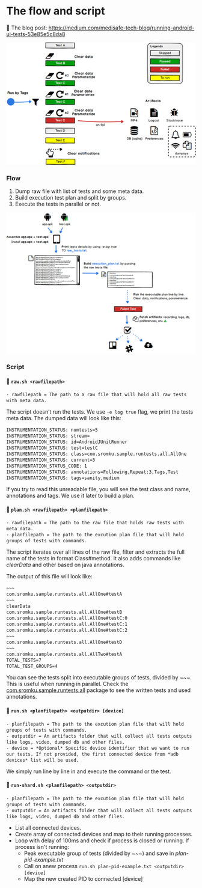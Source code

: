 # The flow and script

📗 The blog post: https://medium.com/medisafe-tech-blog/running-android-ui-tests-53e85e5c8da8

<img src="../assets/running_tests.png"/>

### Flow

1. Dump raw file with list of tests and some meta data.
2. Build execution test plan and split by groups.
3. Execute the tests in parallel or not.

<img src="../assets/flow.png"/>

### Script

#### 🔹 `raw.sh <rawfilepath>`

```
- rawfilepath = The path to a raw file that will hold all raw tests with meta data.
```

The script doesn’t run the tests. We use `-e log true` flag, we print the tests meta data. The dumped data will look like this:

```
INSTRUMENTATION_STATUS: numtests=5
INSTRUMENTATION_STATUS: stream=
INSTRUMENTATION_STATUS: id=AndroidJUnitRunner
INSTRUMENTATION_STATUS: test=testC
INSTRUMENTATION_STATUS: class=com.sromku.sample.runtests.all.AllOne
INSTRUMENTATION_STATUS: current=3
INSTRUMENTATION_STATUS_CODE: 1
INSTRUMENTATION_STATUS: annotations=Following,Repeat:3,Tags,Test
INSTRUMENTATION_STATUS: tags=sanity,medium
```

If you try to read this unreadable file, you will see the test class and name, annotations and tags. We use it later to build a plan.

#### 🔹 `plan.sh <rawfilepath> <planfilepath>`

```
- rawfilepath = The path to the raw file that holds raw tests with meta data.
- planfilepath = The path to the excution plan file that will hold groups of tests with commands.
```

The script iterates over all lines of the raw file, filter and extracts the full name of the tests in format Class#method. It also adds commands like *clearData* and other based on java annotations.

The output of this file will look like:

```
~~~
com.sromku.sample.runtests.all.AllOne#testA
~~~
clearData
com.sromku.sample.runtests.all.AllOne#testB
com.sromku.sample.runtests.all.AllOne#testC:0
com.sromku.sample.runtests.all.AllOne#testC:1
com.sromku.sample.runtests.all.AllOne#testC:2
~~~
com.sromku.sample.runtests.all.AllOne#testD
~~~
com.sromku.sample.runtests.all.AllTwo#testA
TOTAL_TESTS=7
TOTAL_TEST_GROUPS=4
```

You can see the tests split into executable groups of tests, divided by ~~~. This is useful when running in parallel. Check the [com.sromku.sample.runtests.all](https://github.com/medisafe/run-android-tests/tree/master/app/src/androidTest/java/com/sromku/sample/runtests/all) package to see the written tests and used annotations.

#### 🔹 `run.sh <planfilepath> <outputdir> [device]`

```
- planfilepath = The path to the excution plan file that will hold groups of tests with commands.
- outputdir = An artifacts folder that will collect all tests outputs like logs, video, dumped db and other files.
- device = *Optional* Specific device identifier that we want to run our tests. If not provided, the first connected device from *adb devices* list will be used.
```

We simply run line by line in <planfilepath> and execute the command or the test.


#### 🔹 `run-shard.sh <planfilepath> <outputdir>`

```
- planfilepath = The path to the excution plan file that will hold groups of tests with commands.
- outputdir = An artifacts folder that will collect all tests outputs like logs, video, dumped db and other files.
```

- List all connected devices.
- Create array of connected devices and map to their running processes.
- Loop with delay of 100ms and check if process is closed or running. If process isn't running:
	- Peak executable group of tests (divided by ~~~) and save in *plan-pid-example.txt* 
	- Call on anew process `run.sh plan-pid-example.txt <outputdir> [device]`
	- Map the new created PID to connected [device]


